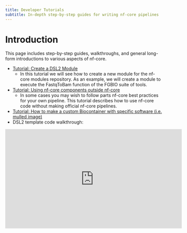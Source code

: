 ```yaml
---
title: Developer Tutorials
subtitle: In-depth step-by-step guides for writing nf-core pipelines
---
```


# Introduction

This page includes step-by-step guides, walkthroughs, and general long-form introductions to various aspects of nf-core.

- [Tutorial: Create a DSL2 Module](tutorials/dsl2_modules_tutorial.md)
  - In this tutorial we will see how to create a new module for the nf-core modules repository. As an example, we will create a module to execute the FastqToBam function of the FGBIO suite of tools.
- [Tutorial: Using nf-core components outside nf-core](tutorials/unofficial_pipelines.md)
  - In some cases you may wish to follow parts nf-core best practices for your own pipeline. This tutorial describes how to use nf-core code without making official nf-core pipelines.
- [Tutorial: How to make a custom Biocontainer with specific software (i.e. mulled image)](tutorials/creating_mulled_image.md)
- DSL2 template code walkthrough:

<div class="ratio ratio-16x9">
    <iframe width="560" height="315" src="https://www.youtube.com/embed/0xjc7PkF1Bc" title="YouTube video player" frameborder="0" allow="accelerometer; autoplay; clipboard-write; encrypted-media; gyroscope; picture-in-picture" allowfullscreen></iframe>
</div>
